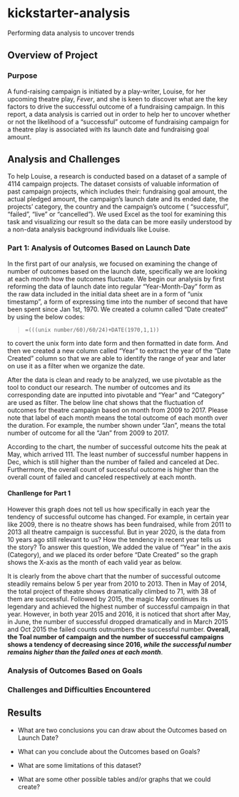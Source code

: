 # kickstarter-analysis
Performing data analysis to uncover trends
## Overview of Project
### Purpose

A fund-raising campaign is initiated by a play-writer, Louise, for her upcoming theatre play, _Fever_, and she is keen to discover what are the key factors to drive the successful outcome of a fundraising campaign. In this report, a data analysis is carried out in order to help her to uncover whether or not the likelihood of a “successful” outcome of fundraising campaign for a theatre play is associated with its launch date and fundraising goal amount. 


## Analysis and Challenges

To help Louise, a research is conducted based on a dataset of a sample of 4114 campaign projects. The dataset consists of valuable information of past campaign projects, which includes their: fundraising goal amount, the actual pledged amount, the campaign’s launch date and its ended date, the projects’ category, the country and the campaign’s outcome ( “successful”, “failed”, “live” or “cancelled”). We used Excel as the tool for examining this task and visualizing our result so the data can be more easily understood by a non-data analysis background individuals like Louise. 

### Part 1: Analysis of Outcomes Based on Launch Date

In the first part of our analysis, we focused on examining the change of number of outcomes based on the launch date, specifically we are looking at each month how the outcomes fluctuate. We begin our analysis by first reforming the data of launch date into regular “Year-Month-Day” form as the raw data included in the initial data sheet are in a form of “unix timestamp”, a form of expressing time into the number of second that have been spent since Jan 1st, 1970. We created a column called “Date created” by using the below codes:
>```=(((unix number/60)/60/24)+DATE(1970,1,1))``` 

to covert the unix form into date form and then formatted in date form. And then we created a new column called “Year” to extract the year of the “Date Created” column so that we are able to identify the range of year and later on use it as a filter when we organize the date. 

After the data is clean and ready to be analyzed, we use pivotable as the tool to conduct our research. The number of outcomes and its corresponding date are inputted into pivotable and “Year” and “Category” are used as filter. The below line chat shows that the fluctuation of outcomes for theatre campaign based on month from 2009 to 2017. Please note that label of each month means the total outcome of each month over the duration. For example, the number shown under “Jan”, means the total number of outcome for all the “Jan” from 2009 to 2017. 



According to the chart, the number of successful outcome hits the peak at May, which arrived 111. The least number of successful number happens in Dec, which is still higher than the number of failed and canceled at Dec. Furthermore, the overall count of successful outcome is higher than the overall count of failed and canceled respectively at each month.

#### Chanllenge for Part 1
However this graph does not tell us how specifically in each year the tendency of successful outcome has changed. For example, in certain year like 2009, there is no theatre shows has been fundraised, while from 2011 to 2013 all theatre campaign is successful. But in year 2020, is the data from 10 years ago still relevant to us? How the tendency in recent year tells us the story? To answer this question, We added the value of “Year” in the axis (Category), and we placed its order before “Date Created” so the graph shows the X-axis as the month of each valid year as below. 

It is clearly from the above chart that the number of successful outcome steadily remains below 5 per year from 2010 to 2013. Then in May of 2014, the total project of theatre shows dramatically climbed to 71, with 38 of them are successful. Followed by 2015, the magic May continues its legendary and achieved the highest number of successful campaign in that year. However, in both year 2015 and 2016, it is noticed that short after May, in June, the number of successful dropped dramatically and in March 2015 and Oct 2015 the failed counts outnumbers the successful number. **Overall, the Toal number of campaign and the number of successful campaigns shows a tendency of decreasing since 2016, _while the successful number remains higher than the failed ones at each month_**. 
 
 
### Analysis of Outcomes Based on Goals

### Challenges and Difficulties Encountered

## Results

- What are two conclusions you can draw about the Outcomes based on Launch Date?

- What can you conclude about the Outcomes based on Goals?

- What are some limitations of this dataset?

- What are some other possible tables and/or graphs that we could create?
